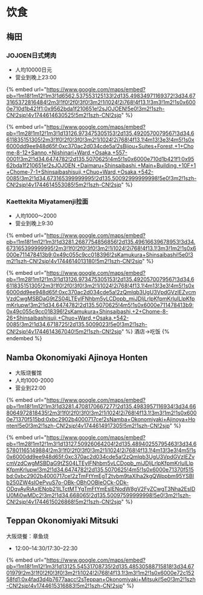 # 饮食



## 梅田

### JOJOEN日式烤肉

* 人均10000日元
* 营业到晚上23:00

{% embed url="https://www.google.com/maps/embed?pb=!1m18!1m12!1m3!1d6562.537553125133!2d135.49834971169372!3d34.673165372816484!2m3!1f0!2f0!3f0!3m2!1i1024!2i768!4f13.1!3m3!1m2!1s0x6000e710d1b421f1:0x9562bda1f210651e!2sJOJOEN!5e0!3m2!1szh-CN!2sjp!4v1744614630525!5m2!1szh-CN!2sjp" %}

{% embed url="https://www.google.com/maps/embed?pb=!1m28!1m12!1m3!1d13126.973475305153!2d135.4920570079567!3d34.6611835151305!2m3!1f0!2f0!3f0!3m2!1i1024!2i768!4f13.1!4m13!3e3!4m5!1s0x6000dd9ee948d65f:0xc370ac2d034cde5a!2sBijou+Suites+Forest,+1+Chome-8-12+Sanno,+Nishinari+Ward,+Osaka,+557-0001!3m2!1d34.6474782!2d135.5070625!4m5!1s0x6000e710d1b421f1:0x9562bda1f210651e!2sJOJOEN,+Daimaru+Shinsaibashi,+Main+Building,+10F+1+Chome-7-1+Shinsaibashisuji,+Chuo+Ward,+Osaka,+542-0085!3m2!1d34.673165399999995!2d135.50092999999998!5e0!3m2!1szh-CN!2sjp!4v1744614553085!5m2!1szh-CN!2sjp" %}





### Kaettekita Miyatamenji拉面

* 人均1000～2000
* 营业到晚上9:30

{% embed url="https://www.google.com/maps/embed?pb=!1m18!1m12!1m3!1d3281.2687754856856!2d135.49616639678953!3d34.673165399999995!2m3!1f0!2f0!3f0!3m2!1i1024!2i768!4f13.1!3m3!1m2!1s0x6000e711478413b9:0x49c055c9cc018396!2sKamukura+Shinsaibashi!5e0!3m2!1szh-CN!2sjp!4v1744614013180!5m2!1szh-CN!2sjp" %}

{% embed url="https://www.google.com/maps/embed?pb=!1m28!1m12!1m3!1d13126.973475305153!2d135.4920570079567!3d34.6611835151305!2m3!1f0!2f0!3f0!3m2!1i1024!2i768!4f13.1!4m13!3e3!4m5!1s0x6000dd9ee948d65f:0xc370ac2d034cde5a!2zQmlqb3UgU3VpdGVzIEZvcmVzdCwgMSBDaG9tZS04LTEyIFNhbm5vLCDopb_miJDljLrlpKfpmKrluILlpKfpmKrlupw!3m2!1d34.6474782!2d135.5070625!4m5!1s0x6000e711478413b9:0x49c055c9cc018396!2sKamukura+Shinsaibashi,+2+Chome-8-26+Shinsaibashisuji,+Chuo+Ward,+Osaka,+542-0085!3m2!1d34.6718725!2d135.5009023!5e0!3m2!1szh-CN!2sjp!4v1744614367040!5m2!1szh-CN!2sjp" %}
酒店->吃饭
{% endembed %}

## Namba Okonomiyaki Ajinoya Honten

* 大阪烧餐馆
* 人均1000-2000
* 营业到22:00

{% embed url="https://www.google.com/maps/embed?pb=!1m18!1m12!1m3!1d3281.4708170667277!2d135.4983957116934!3d34.668064972818435!2m3!1f0!2f0!3f0!3m2!1i1024!2i768!4f13.1!3m3!1m2!1s0x6000e71370f515bd:0xbc2902b4000717ce!2sNamba+Okonomiyaki+Ajinoya+Honten!5e0!3m2!1szh-CN!2sjp!4v1744614917305!5m2!1szh-CN!2sjp" %}

{% embed url="https://www.google.com/maps/embed?pb=!1m28!1m12!1m3!1d13127.50926064204!2d135.48940255795463!3d34.657801165149884!2m3!1f0!2f0!3f0!3m2!1i1024!2i768!4f13.1!4m13!3e3!4m5!1s0x6000dd9ee948d65f:0xc370ac2d034cde5a!2zQmlqb3UgU3VpdGVzIEZvcmVzdCwgMSBDaG9tZS04LTEyIFNhbm5vLCDopb_miJDljLrlpKfpmKrluILlpKfpmKrlupw!3m2!1d34.6474782!2d135.5070625!4m5!1s0x6000e71370f515bd:0xbc2902b4000717ce!2zTmFtYmEgT2tvbm9taXlha2kgQWppbm95YSBIb250ZW4sIOePvuS7o-OBk-OBhOOBleOCk-ODk-ODqyAyRiAxIENob21lLTctMTYgTmFtYmEsIENodW8gV2FyZCwgT3Nha2EsIDU0Mi0wMDc2!3m2!1d34.668065!2d135.50097599999998!5e0!3m2!1szh-CN!2sjp!4v1744615026868!5m2!1szh-CN!2sjp" %}

## Teppan Okonomiyaki Mitsuki

大阪烧餐：章鱼烧

* 12:00–14:30/17:30–22:30



{% embed url="https://www.google.com/maps/embed?pb=!1m18!1m12!1m3!1d13125.54531708735!2d135.48530588715818!3d34.6701979!2m3!1f0!2f0!3f0!3m2!1i1024!2i768!4f13.1!3m3!1m2!1s0x6000e72c15258fd1:0x4fad3d4b7677aacc!2sTeppan+Okonomiyaki+Mitsuki!5e0!3m2!1szh-CN!2sjp!4v1744615316883!5m2!1szh-CN!2sjp" %}



